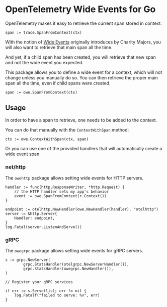 # OpenTelemetry Wide Events for Go

OpenTelemetry makes it easy to retrieve the current span stored in context.

```golang
span := trace.SpanFromContext(ctx)
```

With the notion of [Wide
Events](https://isburmistrov.substack.com/p/all-you-need-is-wide-events-not-metrics)
originally introduces by Charity Majors, you will also want to retrieve that
main span all the time.

And yet, if a child span has been created, you will retrieve that new span and
not the wide event you expected.

This package allows you to define a wide event for a context, which will not
change unless you manually do so. You can then retrieve the proper main span
all the time, even if child spans were created.

```
span := owe.SpanFromContext(ctx)
```

## Usage

In order to have a span to retrieve, one needs to be added to the context.

You can do that manually with the `ContextWithSpan` method:

```
ctx := owe.ContextWithSpan(ctx, span)
```

Or you can use one of the provided handlers that will automatically create a
wide event span.

### net/http

The `owehttp` package allows setting wide events for HTTP servers.

```golang
handler := func(http.ResponseWriter, *http.Request) {
	// the HTTP handler sets my app's behavior
	event := owe.SpanFromContext(r.Context())
}

endpoint := otelhttp.NewHandler(owe.NewHandler(handler), "otelhttp")
server := &http.Server{
	Handler: endpoint,
}
log.Fatal(server.ListenAndServe())
```

### gRPC

The `owegrpc` package allows setting wide events for gRPC servers.

```golang
s := grpc.NewServer(
		grpc.StatsHandler(otelgrpc.NewServerHandler()),
		grpc.StatsHandler(owegrpc.NewHandler()),
)

// Register your gRPC services

if err := s.Serve(lis); err != nil {
	log.Fatalf("failed to serve: %v", err)
}
```

